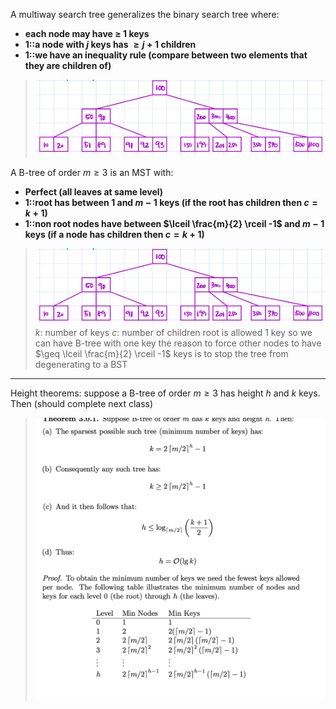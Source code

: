 A multiway search tree generalizes the binary search tree where:
- **each node may have $\geq$ 1 keys**
- **1::a node with $j$ keys has $\geq j + 1$ children**
- **1::we have an inequality rule (compare between two elements that they are children of)**
> ![](z_attachments/Pasted%20image%2020250924112801.png)

A B-tree of order $m \geq 3$ is an MST with:
- **Perfect (all leaves at same level)**
- **1::root has between $1$ and $m - 1$ keys (if the root has children then $c = k + 1$)**
- **1::non root nodes have between $\lceil \frac{m}{2} \rceil -1$ and $m - 1$ keys (if a node has children then $c = k  +1)$**
> ![](z_attachments/Pasted%20image%2020250924112801.png)
> $k$: number of keys
> $c$: number of children
> root is allowed 1 key so we can have B-tree with one key
> the reason to force other nodes to have $\geq \lceil \frac{m}{2} \rceil  -1$ keys is to stop the tree from degenerating to a BST

***

Height theorems: suppose a B-tree of order $m \geq 3$ has height $h$ and $k$ keys. Then  (should complete next class)
> ![](z_attachments/Pasted%20image%2020250924221712.png)